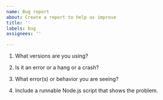 ```yaml
---
name: Bug report
about: Create a report to help us improve
title: ''
labels: bug
assignees: ''

---
```

<!--

Starting from node-oracledb 6.0 onwards, we have the 'Thin' and 'Thick' modes. 
The Thin mode is written purely in JavaScript and does not require Oracle Client libraries to connect to Oracle Database. We have also made Thin mode as the default mode starting from node-oracledb 6.0. 
The Thick mode requires Oracle Client libraries and works similar to node-oracledb 5.5 and earlier versions.

Please see the following blogs to understand the  Thin and Thick modes in node-oracledb:

[Node-oracledb 6.0](https://medium.com/oracledevs/usher-in-a-new-era-with-the-node-oracledb-6-0-pure-javascript-thin-driver-e10e2af693b2)

[How do I choose between Thin and Thick modes](https://itnext.io/how-do-i-choose-between-thin-and-thick-modes-in-node-oracledb-6-0-c516d202a71f)

-->


<!--

Thank you for using node-oracledb.

**See https://www.oracle.com/corporate/security-practices/assurance/vulnerability/reporting.html for how to report security issues**.

Please answer these questions so we can help you.

Use Markdown syntax, see https://docs.github.com/github/writing-on-github/getting-started-with-writing-and-formatting-on-github/basic-writing-and-formatting-syntax

-->

1. What versions are you using?

<!--

Give your database version.

Also run Node.js and show the output of:

    process.platform
    process.version
    process.arch
    require('oracledb').versionString
    require('oracledb').oracleClientVersionString

-->

2. Is it an error or a hang or a crash?

3. What error(s) or behavior you are seeing?

<!--

Cut and paste text showing the command you ran.  No screenshots.

Use a gist for long screen output and logs: see https://gist.github.com/

-->

4. Include a runnable Node.js script that shows the problem.

<!--

Include all SQL needed to create the database schema.

Use a gist for long code: see https://gist.github.com/

Format code by using three backticks on a line before and after code snippets, for example:

```
const oracledb = require('oracledb');
```

-->
